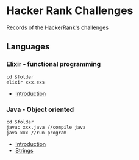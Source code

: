 Hacker Rank Challenges
===
Records of the HackerRank's challenges

## Languages
### Elixir - functional programming
```
cd $folder
elixir xxx.exs
```
* [Introduction](./functional-programming-elixir/introduction.md)

### Java - Object oriented
```
cd $folder
javac xxx.java //compile java
java xxx //run program
```
* [Introduction](./java/introduction.md)
* [Strings](./java/strings.md)